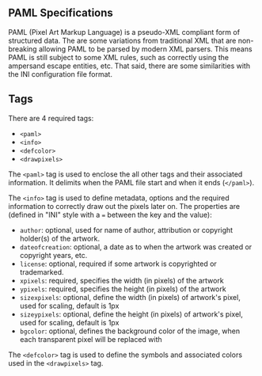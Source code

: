 PAML Specifications
--------------------------------------

PAML (Pixel Art Markup Language) is a pseudo-XML compliant form of structured data. The are some variations from traditional XML that are non-breaking allowing PAML to be parsed by modern XML parsers. This means PAML is still subject to some XML rules, such as correctly using the ampersand escape entities, etc. That said, there are some similarities with the INI configuration file format.

## Tags
There are 4 required tags:
- `<paml>`
- `<info>`
- `<defcolor>`
- `<drawpixels>`

The `<paml>` tag is used to enclose the all other tags and their associated information. It delimits when the PAML file start and when it ends (`</paml>`).
  
The `<info>` tag is used to define metadata, options and the required information to correctly draw out the pixels later on. The properties are (defined in "INI" style with a `=` between the key and the value):
- `author`: optional, used for name of author, attribution or copyright holder(s) of the artwork.
- `dateofcreation`: optional, a date as to when the artwork was created or copyright years, etc.
- `license`: optional, required if some artwork is copyrighted or trademarked.
- `xpixels`: required, specifies the width (in pixels) of the artwork
- `ypixels`: required, specifies the height (in pixels) of the artwork
- `sizexpixels`: optional, define the width (in pixels) of artwork's pixel, used for scaling, default is 1px
- `sizeypixels`: optional, define the height (in pixels) of artwork's pixel, used for scaling, default is 1px
- `bgcolor`: optional, defines the background color of the image, when each transparent pixel will be replaced with

The `<defcolor>` tag is used to define the symbols and associated colors used in the `<drawpixels>` tag. 